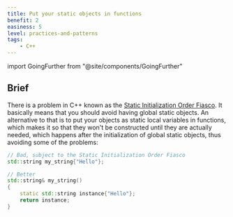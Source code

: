 ```yaml
---
title: Put your static objects in functions
benefit: 2
easiness: 5
level: practices-and-patterns
tags:
    - C++
---
```

import GoingFurther from "@site/components/GoingFurther"

## Brief

There is a problem in C++ known as the [Static Initialization Order Fiasco](https://en.cppreference.com/w/cpp/language/siof). It basically means that you should avoid having global static objects. An alternative to that is to put your objects as static local variables in functions, which makes it so that they won't be constructed until they are actually needed, which happens after the initialization of global static objects, thus avoiding some of the problems:

```cpp
// Bad, subject to the Static Initialization Order Fiasco
std::string my_string{"Hello"};
```

```cpp
// Better
std::string& my_string()
{
    static std::string instance{"Hello"};
    return instance;
}
```